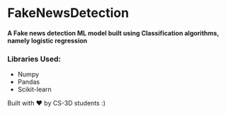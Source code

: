 # FakeNewsDetection

#### A Fake news detection ML model built using Classification algorithms, namely logistic regression

### Libraries Used:

* Numpy
* Pandas
* Scikit-learn

Built with ❤️ by CS-3D students :)